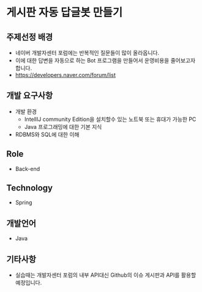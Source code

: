 # 게시판 자동 답글봇 만들기

## 주제선정 배경

- 네이버 개발자센터 포럼에는 반복적인 질문들이 많이 올라옵니다. 
- 이에 대한 답변을 자동으로 하는 Bot 프로그램을 만들어서 운영비용을 줄어보고자 합니다. 
- https://developers.naver.com/forum/list

## 개발 요구사항

- 개발 환경  
  - IntellIJ community Edition을 설치할수 있는 노트북 또는 휴대가 가능한 PC  
  - Java 프로그래밍에 대한 기본 지식
- RDBMS와 SQL에 대한 이해

## Role

- Back-end

## Technology

- Spring

## 개발언어

- Java

## 기타사항

- 실습때는 개발자센터 포럼의 내부 API대신 Github의 이슈 게시판과 API를 활용할 예정입니다.
